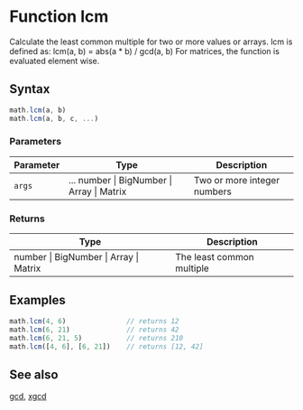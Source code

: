 <!-- Note: This file is automatically generated from source code comments. Changes made in this file will be overridden. -->
# Function lcm
Calculate the least common multiple for two or more values or arrays.
lcm is defined as:
    lcm(a, b) = abs(a * b) / gcd(a, b)
For matrices, the function is evaluated element wise.
## Syntax
```js
math.lcm(a, b)
math.lcm(a, b, c, ...)
```
### Parameters
Parameter | Type | Description
--------- | ---- | -----------
`args` | ... number &#124; BigNumber &#124; Array &#124; Matrix | Two or more integer numbers
### Returns
Type | Description
---- | -----------
number &#124; BigNumber &#124; Array &#124; Matrix | The least common multiple
## Examples
```js
math.lcm(4, 6)               // returns 12
math.lcm(6, 21)              // returns 42
math.lcm(6, 21, 5)           // returns 210
math.lcm([4, 6], [6, 21])    // returns [12, 42]
```
## See also
[gcd](gcd.md),
[xgcd](xgcd.md)
